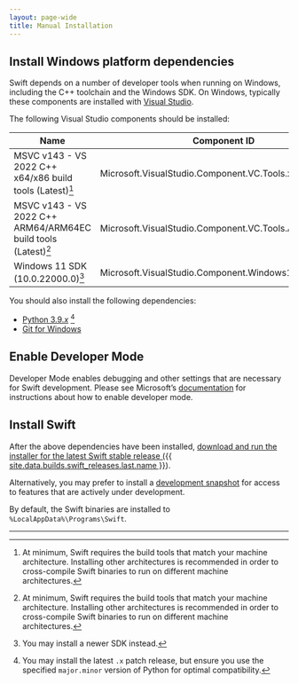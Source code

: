 ```yaml
---
layout: page-wide
title: Manual Installation
---
```


## Install Windows platform dependencies

Swift depends on a number of developer tools when running on Windows, including the C++ toolchain and the Windows SDK. On Windows, typically these components are installed with [Visual Studio](https://visualstudio.microsoft.com). 

The following Visual Studio components should be installed:

| Name | Component ID |
|-----------|------------------|
| MSVC v143 - VS 2022 C++ x64/x86 build tools (Latest)[^1] | Microsoft.VisualStudio.Component.VC.Tools.x86.x64 |
| MSVC v143 - VS 2022 C++ ARM64/ARM64EC build tools (Latest)[^1] | Microsoft.VisualStudio.Component.VC.Tools.ARM64 |
| Windows 11 SDK (10.0.22000.0)[^2] | Microsoft.VisualStudio.Component.Windows11SDK.22000 |

[^1]: At minimum, Swift requires the build tools that match your machine architecture. Installing other architectures is recommended in order to cross-compile Swift binaries to run on different machine architectures.

[^2]: You may install a newer SDK instead.

You should also install the following dependencies:

- [Python 3.9._x_](https://www.python.org/downloads/windows/) [^3]
- [Git for Windows](https://git-scm.com/downloads/win)

[^3]: You may install the latest `.x` patch release, but ensure you use the specified `major.minor` version of Python for optimal compatibility.

## Enable Developer Mode

Developer Mode enables debugging and other settings that are necessary for Swift development. Please see Microsoft’s [documentation](https://docs.microsoft.com/windows/apps/get-started/enable-your-device-for-development) for instructions about how to enable developer mode.

## Install Swift

After the above dependencies have been installed, [download and run the installer for the latest Swift stable release ({{ site.data.builds.swift_releases.last.name }}](/install/windows)). 

Alternatively, you may prefer to install a [development snapshot](/install/windows/#development-snapshots) for access to features that are actively under development. 

By default, the Swift binaries are installed to `%LocalAppData%\Programs\Swift`.

<hr>